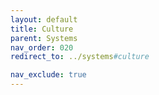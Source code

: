 ```yaml
---
layout: default
title: Culture
parent: Systems
nav_order: 020
redirect_to: ../systems#culture

nav_exclude: true
---
```

